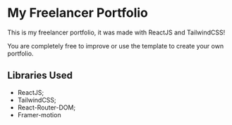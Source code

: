# My Freelancer Portfolio

This is my freelancer portfolio, it was made with ReactJS and TailwindCSS!

You are completely free to improve or use the template to create your own portfolio.

## Libraries Used

-   ReactJS;
-   TailwindCSS;
-   React-Router-DOM;
-   Framer-motion

